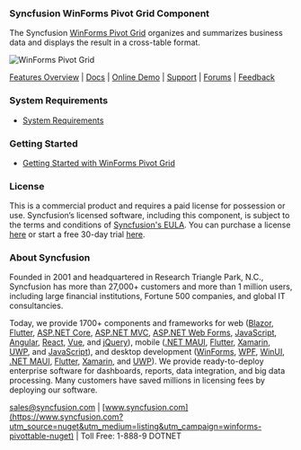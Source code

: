 ### Syncfusion WinForms Pivot Grid Component
The Syncfusion [WinForms Pivot Grid](https://www.syncfusion.com/winforms-ui-controls/pivot-grid?utm_source=nuget&utm_medium=listing&utm_campaign=winforms-pivottable-nuget) organizes and summarizes business data and displays the result in a cross-table format.

![WinForms Pivot Grid](https://cdn.syncfusion.com/nuget-readme/winforms/winforms-pivot-grid.png)

[Features Overview](https://www.syncfusion.com/winforms-ui-controls/pivot-grid?utm_source=nuget&utm_medium=listing&utm_campaign=winforms-pivottable-nuget) | [Docs](https://help.syncfusion.com/windowsforms/pivot-grid/getting-started?utm_source=nuget&utm_medium=listing&utm_campaign=winforms-pivottable-nuget) | [Online Demo](https://github.com/syncfusion/winforms-demos?utm_source=nuget&utm_medium=listing&utm_campaign=winforms-pivottable-nuget) | [Support](https://support.syncfusion.com/create?utm_source=nuget&utm_medium=listing&utm_campaign=winforms-pivottable-nuget) | [Forums](https://www.syncfusion.com/forums/windowsforms?utm_source=nuget&utm_medium=listing&utm_campaign=winforms-pivottable-nuget) | [Feedback](https://www.syncfusion.com/feedback/winforms?utm_source=nuget&utm_medium=listing&utm_campaign=winforms-pivottable-nuget)

### System Requirements

* [System Requirements](https://help.syncfusion.com/windowsforms/installation/system-requirements?utm_source=nuget&utm_medium=listing&utm_campaign=winforms-pivottable-nuget)

### Getting Started

* [Getting Started with WinForms Pivot Grid](https://help.syncfusion.com/windowsforms/pivot-chart/getting-started?utm_source=nuget&utm_medium=listing&utm_campaign=winforms-pivottable-nuget)

### License

This is a commercial product and requires a paid license for possession or use. Syncfusion’s licensed software, including this component, is subject to the terms and conditions of [Syncfusion's EULA](https://www.syncfusion.com/eula/es/?utm_source=nuget&utm_medium=listing&utm_campaign=winforms-pivottable-nuget). You can purchase a license [here](https://www.syncfusion.com/sales/products?utm_source=nuget&utm_medium=listing&utm_campaign=winforms-pivottable-nuget) or start a free 30-day trial [here](https://www.syncfusion.com/account/manage-trials/start-trials?utm_source=nuget&utm_medium=listing&utm_campaign=winforms-pivottable-nuget).

### About Syncfusion

Founded in 2001 and headquartered in Research Triangle Park, N.C., Syncfusion has more than 27,000+ customers and more than 1 million users, including large financial institutions, Fortune 500 companies, and global IT consultancies.
 
Today, we provide 1700+ components and frameworks for web ([Blazor](https://www.syncfusion.com/blazor-components?utm_source=nuget&utm_medium=listing&utm_campaign=winforms-pivottable-nuget), [Flutter](https://www.syncfusion.com/flutter-widgets?utm_source=nuget&utm_medium=listing&utm_campaign=winforms-pivottable-nuget), [ASP.NET Core](https://www.syncfusion.com/aspnet-core-ui-controls?utm_source=nuget&utm_medium=listing&utm_campaign=winforms-pivottable-nuget), [ASP.NET MVC](https://www.syncfusion.com/aspnet-mvc-ui-controls?utm_source=nuget&utm_medium=listing&utm_campaign=winforms-pivottable-nuget), [ASP.NET Web Forms](https://www.syncfusion.com/jquery/aspnet-webforms-ui-controls?utm_source=nuget&utm_medium=listing&utm_campaign=winforms-pivottable-nuget), [JavaScript](https://www.syncfusion.com/javascript-ui-controls?utm_source=nuget&utm_medium=listing&utm_campaign=winforms-pivottable-nuget), [Angular](https://www.syncfusion.com/angular-ui-components?utm_source=nuget&utm_medium=listing&utm_campaign=winforms-pivottable-nuget), [React](https://www.syncfusion.com/react-ui-components?utm_source=nuget&utm_medium=listing&utm_campaign=winforms-pivottable-nuget), [Vue](https://www.syncfusion.com/vue-ui-components?utm_source=nuget&utm_medium=listing&utm_campaign=winforms-pivottable-nuget), and [jQuery](https://www.syncfusion.com/jquery-ui-widgets?utm_source=nuget&utm_medium=listing&utm_campaign=winforms-pivottable-nuget)), mobile ([.NET MAUI](https://www.syncfusion.com/maui-controls?utm_source=nuget&utm_medium=listing&utm_campaign=winforms-pivottable-nuget), [Flutter](https://www.syncfusion.com/flutter-widgets?utm_source=nuget&utm_medium=listing&utm_campaign=winforms-pivottable-nuget), [Xamarin](https://www.syncfusion.com/xamarin-ui-controls?utm_source=nuget&utm_medium=listing&utm_campaign=winforms-pivottable-nuget), [UWP](https://www.syncfusion.com/uwp-ui-controls?utm_source=nuget&utm_medium=listing&utm_campaign=winforms-pivottable-nuget), and [JavaScript](https://www.syncfusion.com/javascript-ui-controls?utm_source=nuget&utm_medium=listing&utm_campaign=winforms-pivottable-nuget)), and desktop development ([WinForms](https://www.syncfusion.com/winforms-ui-controls?utm_source=nuget&utm_medium=listing&utm_campaign=winforms-pivottable-nuget), [WPF](https://www.syncfusion.com/wpf-controls?utm_source=nuget&utm_medium=listing&utm_campaign=winforms-pivottable-nuget), [WinUI](https://www.syncfusion.com/winui-controls?utm_source=nuget&utm_medium=listing&utm_campaign=winforms-pivottable-nuget), [.NET MAUI](https://www.syncfusion.com/maui-controls?utm_source=nuget&utm_medium=listing&utm_campaign=winforms-pivottable-nuget), [Flutter](https://www.syncfusion.com/flutter-widgets?utm_source=nuget&utm_medium=listing&utm_campaign=winforms-pivottable-nuget), [Xamarin](https://www.syncfusion.com/xamarin-ui-controls?utm_source=nuget&utm_medium=listing&utm_campaign=winforms-pivottable-nuget), and [UWP](https://www.syncfusion.com/uwp-ui-controls?utm_source=nuget&utm_medium=listing&utm_campaign=winforms-pivottable-nuget)). We provide ready-to-deploy enterprise software for dashboards, reports, data integration, and big data processing. Many customers have saved millions in licensing fees by deploying our software.

[sales@syncfusion.com](mailto:sales@syncfusion.com?Subject=Syncfusion%20WinForms%20Pivot%20Grid-%20NuGet) | [www.syncfusion.com](https://www.syncfusion.com?utm_source=nuget&utm_medium=listing&utm_campaign=winforms-pivottable-nuget) | Toll Free: 1-888-9 DOTNET


